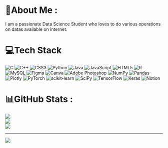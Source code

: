# 💫About Me :
I am a passionate Data Science Student who loves to do various operations on datas available on internet.


# 💻Tech Stack
![C](https://img.shields.io/badge/c-%2300599C.svg?style=flat-square&logo=c&logoColor=white) ![C++](https://img.shields.io/badge/c++-%2300599C.svg?style=flat-square&logo=c%2B%2B&logoColor=white) ![CSS3](https://img.shields.io/badge/css3-%231572B6.svg?style=flat-square&logo=css3&logoColor=white) ![Python](https://img.shields.io/badge/python-3670A0?style=flat-square&logo=python&logoColor=ffdd54) ![Java](https://img.shields.io/badge/java-%23ED8B00.svg?style=flat-square&logo=java&logoColor=white) ![JavaScript](https://img.shields.io/badge/javascript-%23323330.svg?style=flat-square&logo=javascript&logoColor=%23F7DF1E) ![HTML5](https://img.shields.io/badge/html5-%23E34F26.svg?style=flat-square&logo=html5&logoColor=white) ![R](https://img.shields.io/badge/r-%23276DC3.svg?style=flat-square&logo=r&logoColor=white) ![MySQL](https://img.shields.io/badge/mysql-%2300f.svg?style=flat-square&logo=mysql&logoColor=white) 	![Figma](https://img.shields.io/badge/figma-%23F24E1E.svg?style=flat-square&logo=figma&logoColor=white) ![Canva](https://img.shields.io/badge/Canva-%2300C4CC.svg?style=flat-square&logo=Canva&logoColor=white) ![Adobe Photoshop](https://img.shields.io/badge/adobephotoshop-%2331A8FF.svg?style=flat-square&logo=adobephotoshop&logoColor=white) ![NumPy](https://img.shields.io/badge/numpy-%23013243.svg?style=flat-square&logo=numpy&logoColor=white) ![Pandas](https://img.shields.io/badge/pandas-%23150458.svg?style=flat-square&logo=pandas&logoColor=white) ![Plotly](https://img.shields.io/badge/Plotly-%233F4F75.svg?style=flat-square&logo=plotly&logoColor=white) ![PyTorch](https://img.shields.io/badge/PyTorch-%23EE4C2C.svg?style=flat-square&logo=PyTorch&logoColor=white) ![scikit-learn](https://img.shields.io/badge/scikit--learn-%23F7931E.svg?style=flat-square&logo=scikit-learn&logoColor=white) ![SciPy](https://img.shields.io/badge/SciPy-%230C55A5.svg?style=flat-square&logo=scipy&logoColor=%white) ![TensorFlow](https://img.shields.io/badge/TensorFlow-%23FF6F00.svg?style=flat-square&logo=TensorFlow&logoColor=white) ![Keras](https://img.shields.io/badge/Keras-%23D00000.svg?style=flat-square&logo=Keras&logoColor=white) ![Notion](https://img.shields.io/badge/Notion-%23000000.svg?style=flat-square&logo=notion&logoColor=white)
# 📊GitHub Stats :
![](https://github-readme-stats.vercel.app/api?username=prekshittomar&theme=ayu-mirage&hide_border=false&include_all_commits=false&count_private=false)<br/>
![](https://github-readme-streak-stats.herokuapp.com/?user=prekshittomar&theme=ayu-mirage&hide_border=false)<br/>
![](https://github-readme-stats.vercel.app/api/top-langs/?username=prekshittomar&theme=ayu-mirage&hide_border=false&include_all_commits=false&count_private=false&layout=compact)

---
[![](https://visitcount.itsvg.in/api?id=prekshittomar&icon=0&color=0)](https://visitcount.itsvg.in)

